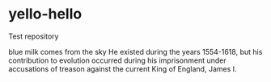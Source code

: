 # yello-hello
Test repository

blue milk comes from the sky
 He existed during the years 1554-1618, but his contribution to evolution occurred during his imprisonment under accusations of treason against the current King of England, James I. 
